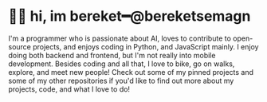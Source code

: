 <h1><b>👋🏽 hi, im bereket━@bereketsemagn</b></h1>

I'm a programmer who is passionate about AI, loves to contribute to open-source projects, and enjoys coding in Python, and JavaScript mainly. I enjoy doing both backend and frontend, but I'm not really into mobile development. Besides coding and all that, I love to bike, go on walks, explore, and meet new people! Check out some of my pinned projects and some of my other repositories if you'd like to find out more about my projects, code, and what I love to do!
